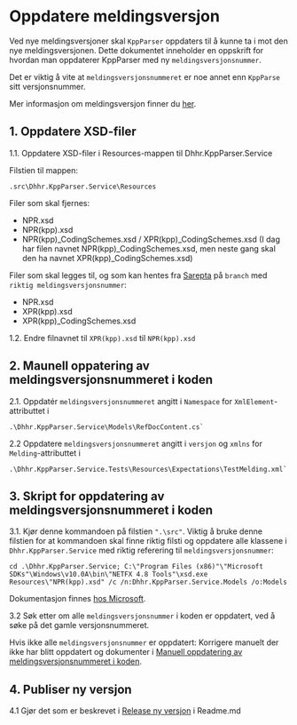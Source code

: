 # Oppdatere meldingsversjon
Ved nye meldingsversjoner skal `KppParser` oppdaters til å kunne ta i mot den nye meldingsversjonen.
Dette dokumentet inneholder en oppskrift for hvordan man oppdaterer KppParser med ny `meldingsversjonsnummer`.

Det er viktig å vite at `meldingsversjonsnummeret` er noe annet enn `KppParse` sitt versjonsnummer.

Mer informasjon om meldingsversjon finner du [her](https://www.fhi.no/he/npr/registrering-og-rapportering/informasjonsmodell-og-meldinger/).

## 1. Oppdatere XSD-filer
1.1. Oppdatere XSD-filer i Resources-mappen til Dhhr.KppParser.Service

   Filstien til mappen:
   ```
   .src\Dhhr.KppParser.Service\Resources
   ```
   Filer som skal fjernes:
   - NPR.xsd
   - NPR(kpp).xsd
   - NPR(kpp)_CodingSchemes.xsd / XPR(kpp)_CodingSchemes.xsd (I dag har filen navnet NPR(kpp)_CodingSchemes.xsd, men neste gang skal den ha navnet XPR(kpp)_CodingSchemes.xsd)
  
   Filer som skal legges til, og som kan hentes fra [Sarepta](https://git.sarepta.ehelse.no/utvikling/xpr/-/tree/master?ref_type=heads) på `branch` med `riktig meldingsversjonsnummer`:
   - NPR.xsd
   - XPR(kpp).xsd
   - XPR(kpp)_CodingSchemes.xsd
  
  1.2. Endre filnavnet til `XPR(kpp).xsd` til `NPR(kpp).xsd`

## 2. Maunell oppatering av meldingsversjonsnummeret i koden
  2.1. Oppdatér `meldingsversjonsnummeret` angitt i `Namespace` for `XmlElement`-attributtet i 
   ```
  .\Dhhr.KppParser.Service\Models\RefDocContent.cs`
   ```
  2.2 Oppdatere `meldingsversjonsnummeret` angitt i `versjon` og `xmlns` for `Melding`-attributtet i 
  ```
  .\Dhhr.KppParser.Service.Tests\Resources\Expectations\TestMelding.xml`
  ```
## 3. Skript for oppdatering av meldingsversjonsnummeret i koden
  3.1. Kjør denne kommandoen på filstien `".\src"`. Viktig å bruke denne filstien for at kommandoen skal finne riktig filsti og oppdatere alle klassene i `Dhhr.KppParser.Service` med riktig referering til `meldingsversjonsnummer`:
   ```
   cd .\Dhhr.KppParser.Service; C:\"Program Files (x86)"\"Microsoft SDKs"\Windows\v10.0A\bin\"NETFX 4.8 Tools"\xsd.exe Resources\"NPR(kpp).xsd" /c /n:Dhhr.KppParser.Service.Models /o:Models
   ```
   Dokumentasjon finnes [hos Microsoft](https://learn.microsoft.com/en-us/dotnet/standard/serialization/xml-schema-definition-tool-xsd-exe).
   
   3.2 Søk etter om alle `meldingsversjonsnummer` i koden er oppdatert, ved å søke på det gamle versjonsnummeret.
   
   Hvis ikke alle `meldingsversjonsnummer` er oppdatert: Korrigere manuelt der ikke har blitt oppdatert og dokumenter i [Manuell oppdatering av meldingsversjonsnummeret i koden](https://github.com/folkehelseinstituttet/KppParser/blob/main/docs/UpdateMessageVersion.md#2-maunell-oppatering-av-meldingsversjonsnummeret-i-koden).

## 4. Publiser ny versjon
   4.1 Gjør det som er beskrevet i [Release ny versjon]([https://github.com/folkehelseinstituttet/KppParser/edit/feature/docs-updatemessageversion-detailed-v2/readme.md#publisere-ny-versjon](https://github.com/folkehelseinstituttet/KppParser/blob/main/readme.md#release-ny-versjon)) i Readme.md
   
  
